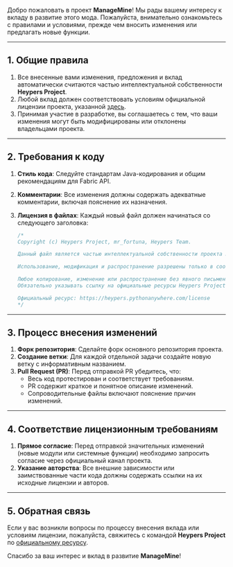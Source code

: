 Добро пожаловать в проект **ManageMine**! Мы рады вашему интересу к вкладу в развитие этого мода. Пожалуйста, внимательно ознакомьтесь с правилами и условиями, прежде чем вносить изменения или предлагать новые функции.

---

## 1. Общие правила

1. Все внесенные вами изменения, предложения и вклад автоматически считаются частью интеллектуальной собственности **Heypers Project**.
2. Любой вклад должен соответствовать условиям официальной лицензии проекта, указанной [здесь](https://heypers.pythonanywhere.com/license).
3. Принимая участие в разработке, вы соглашаетесь с тем, что ваши изменения могут быть модифицированы или отклонены владельцами проекта.

---

## 2. Требования к коду

1. **Стиль кода**: Следуйте стандартам Java-кодирования и общим рекомендациям для Fabric API.
2. **Комментарии**: Все изменения должны содержать адекватные комментарии, включая пояснение их назначения.
3. **Лицензия в файлах**: Каждый новый файл должен начинаться со следующего заголовка:

    ```java
    /*
    Copyright (c) Heypers Project, mr_fortuna, Heypers Team.

    Данный файл является частью интеллектуальной собственности проекта Heypers Project.

    Использование, модификация и распространение разрешены только в соответствии с официальной лицензией проекта.

    Любое копирование, изменение или распространение без явного письменного согласия правообладателей запрещено.
    Обязательно указывать ссылку на официальные ресурсы Heypers Project при любом использовании или распространении информации.

    Официальный ресурс: https://heypers.pythonanywhere.com/license
    */
    ```

---

## 3. Процесс внесения изменений

1. **Форк репозитория**: Сделайте форк основного репозитория проекта.
2. **Создание ветки**: Для каждой отдельной задачи создайте новую ветку с информативным названием.
3. **Pull Request (PR)**: Перед отправкой PR убедитесь, что:
    - Весь код протестирован и соответствует требованиям.
    - PR содержит краткое и понятное описание изменений.
    - Сопроводительные файлы включают пояснение причин изменений.

---

## 4. Соответствие лицензионным требованиям

1. **Прямое согласие**: Перед отправкой значительных изменений (новые модули или системные функции) необходимо запросить согласие через официальный канал проекта.
2. **Указание авторства**: Все внешние зависимости или заимствованные части кода должны содержать ссылки на их исходные лицензии и авторов.

---

## 5. Обратная связь

Если у вас возникли вопросы по процессу внесения вклада или условиям лицензии, пожалуйста, свяжитесь с командой **Heypers Project** по [официальному ресурсу](https://heypers.pythonanywhere.com/).

Спасибо за ваш интерес и вклад в развитие **ManageMine**!